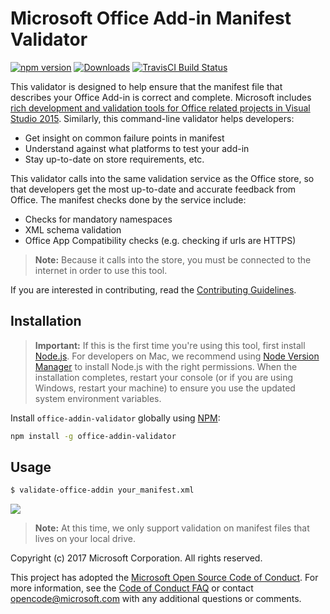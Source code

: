 # Microsoft Office Add-in Manifest Validator

[![npm version](https://badge.fury.io/js/office-addin-validator.svg)](http://badge.fury.io/js/office-addin-validator)
[![Downloads](http://img.shields.io/npm/dm/office-addin-validator.svg)](https://npmjs.org/package/office-addin-validator)
[![TravisCI Build Status](https://travis-ci.org/OfficeDev/office-addin-validator.svg)](https://travis-ci.org/OfficeDev/office-addin-validator)

This validator is designed to help ensure that the manifest file that describes your Office Add-in is correct and complete. Microsoft includes [rich development and validation tools for Office related projects in Visual Studio 2015](http://aka.ms/OfficeDevToolsForVS2015). Similarly, this command-line validator helps developers:
* Get insight on common failure points in manifest
* Understand against what platforms to test your add-in
* Stay up-to-date on store requirements, etc.

This validator calls into the same validation service as the Office store, so that developers get the most up-to-date and accurate feedback from Office. The manifest checks done by the service include:
* Checks for mandatory namespaces
* XML schema validation
* Office App Compatibility checks (e.g. checking if urls are HTTPS)

> **Note:** Because it calls into the store, you must be connected to the internet in order to use this tool.

If you are interested in contributing, read the [Contributing Guidelines](CONTRIBUTING.md). 

## Installation
> **Important:** If this is the first time you're using this tool, first install [Node.js](https://nodejs.org). For developers on Mac, we recommend using [Node Version Manager](https://github.com/creationix/nvm) to install Node.js with the right permissions. When the installation completes, restart your console (or if you are using Windows, restart your machine) to ensure you use the updated system environment variables.

Install `office-addin-validator` globally using [NPM](http://npmjs.org/):
```bash
npm install -g office-addin-validator
```

## Usage
```bash
$ validate-office-addin your_manifest.xml
```
![](src/docs/valid.gif)
> **Note:** At this time, we only support validation on manifest files that lives on your local drive.

Copyright (c) 2017 Microsoft Corporation. All rights reserved.

This project has adopted the [Microsoft Open Source Code of Conduct](https://opensource.microsoft.com/codeofconduct/). For more information, see the [Code of Conduct FAQ](https://opensource.microsoft.com/codeofconduct/faq/) or contact [opencode@microsoft.com](mailto:opencode@microsoft.com) with any additional questions or comments.
